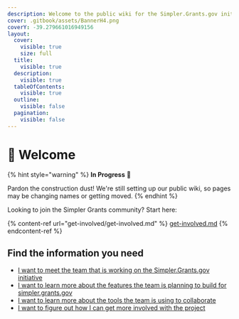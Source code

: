 ```yaml
---
description: Welcome to the public wiki for the Simpler.Grants.gov initiative.
cover: .gitbook/assets/BannerH4.png
coverY: -39.279661016949156
layout:
  cover:
    visible: true
    size: full
  title:
    visible: true
  description:
    visible: true
  tableOfContents:
    visible: true
  outline:
    visible: false
  pagination:
    visible: false
---
```


# 👋 Welcome

{% hint style="warning" %}
**In Progress** :construction:

Pardon the construction dust! We're still setting up our public wiki, so pages may be changing names or getting moved.&#x20;
{% endhint %}

Looking to join the Simpler Grants community? Start here:

{% content-ref url="get-involved/get-involved.md" %}
[get-involved.md](get-involved/get-involved.md)
{% endcontent-ref %}

## Find the information you need

* [I want to meet the team that is working on the Simpler.Grants.gov initiative](about/team.md)
* [I want to learn more about the features the team is planning to build for simpler.grants.gov](product/product-roadmap.md)
* [I want to learn more about the tools the team is using to collaborate](get-involved/communication-channels/)
* [I want to figure out how I can get more involved with the project](get-involved/get-involved.md)
